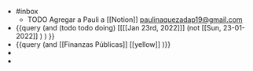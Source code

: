- #inbox
	- TODO Agregar a  Pauli a [[Notion]]  paulinaquezadap19@gmail.com
- {{query (and (todo todo doing) [[[[Jan 23rd, 2022]]] (not [[Sun, 23-01-2022]] )  ) }}
- {{query (and [[Finanzas Públicas]] [[yellow]] )}}
-
-
